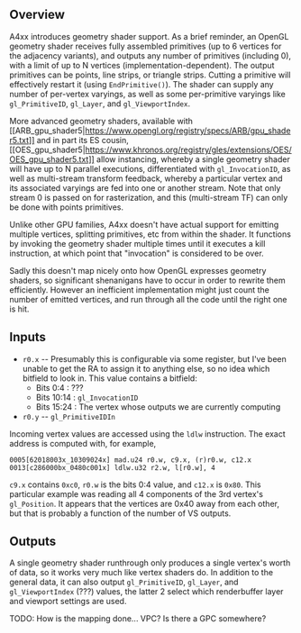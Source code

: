 Overview
--------

A4xx introduces geometry shader support. As a brief reminder, an OpenGL geometry shader receives fully assembled primitives (up to 6 vertices for the adjacency variants), and outputs any number of primitives (including 0), with a limit of up to N vertices (implementation-dependent). The output primitives can be points, line strips, or triangle strips. Cutting a primitive will effectively restart it (using `EndPrimitive()`). The shader can supply any number of per-vertex varyings, as well as some per-primitive varyings like `gl_PrimitiveID`, `gl_Layer`, and `gl_ViewportIndex`.

More advanced geometry shaders, available with [[ARB_gpu_shader5|https://www.opengl.org/registry/specs/ARB/gpu_shader5.txt]] and in part its ES cousin, [[OES_gpu_shader5|https://www.khronos.org/registry/gles/extensions/OES/OES_gpu_shader5.txt]] allow instancing, whereby a single geometry shader will have up to N parallel executions, differentiated with `gl_InvocationID`, as well as multi-stream transform feedback, whereby a particular vertex and its associated varyings are fed into one or another stream. Note that only stream 0 is passed on for rasterization, and this (multi-stream TF) can only be done with points primitives.

Unlike other GPU families, A4xx doesn't have actual support for emitting multiple vertices, splitting primitives, etc from within the shader. It functions by invoking the geometry shader multiple times until it executes a kill instruction, at which point that "invocation" is considered to be over.

Sadly this doesn't map nicely onto how OpenGL expresses geometry shaders, so significant shenanigans have to occur in order to rewrite them efficiently. However an inefficient implementation might just count the number of emitted vertices, and run through all the code until the right one is hit.

Inputs
------
* `r0.x` -- Presumably this is configurable via some register, but I've been unable to get the RA to assign it to anything else, so no idea which bitfield to look in. This value contains a bitfield:
  * Bits 0:4 : ???
  * Bits 10:14 : `gl_InvocationID`
  * Bits 15:24 : The vertex whose outputs we are currently computing
* `r0.y` -- `gl_PrimitiveIDIn`

Incoming vertex values are accessed using the `ldlw` instruction. The exact address is computed with, for example,

    0005[62018003x_10309024x] mad.u24 r0.w, c9.x, (r)r0.w, c12.x
    0013[c286000bx_0480c001x] ldlw.u32 r2.w, l[r0.w], 4

`c9.x` contains `0xc0`, `r0.w` is the bits 0:4 value, and `c12.x` is `0x80`. This particular example was reading all 4 components of the 3rd vertex's `gl_Position`. It appears that the vertices are 0x40 away from each other, but that is probably a function of the number of VS outputs.

Outputs
-------
A single geometry shader runthrough only produces a single vertex's worth of data, so it works very much like vertex shaders do. In addition to the general data, it can also output `gl_PrimitiveID`, `gl_Layer`, and `gl_ViewportIndex` (???) values, the latter 2 select which renderbuffer layer and viewport settings are used.

TODO: How is the mapping done... VPC? Is there a GPC somewhere?
